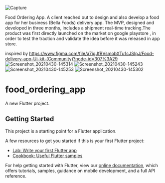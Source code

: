 ![Capture](https://user-images.githubusercontent.com/37419377/123890935-ffab6b00-d94f-11eb-9a4e-baf46350829a.PNG)

Food Ordering App.
A client reached out to design and also develop a food app for her business (Bella Foods) delivery app. The MVP, designed and developed in three months, includes a shipment real-time tracking.The product was  first directly launched on the market on google playstore , in order to test the traction and validate the idea before it was released in app store.

inspired by https://www.figma.com/file/a7igJfBVsmobXTu1cJSIpJ/Food-delivery-app-Ui-kit-(Community)?node-id=307%3A29
![Screenshot_20210430-145314](https://user-images.githubusercontent.com/37419377/123890114-9e36cc80-d94e-11eb-897f-300146bc00e3.png)
![Screenshot_20210430-145243](https://user-images.githubusercontent.com/37419377/123890120-a0992680-d94e-11eb-8a56-c7b8c55d4efd.png)
![Screenshot_20210430-145253](https://user-images.githubusercontent.com/37419377/123890127-a42cad80-d94e-11eb-822e-410a7fa856f9.png)
![Screenshot_20210430-145302](https://user-images.githubusercontent.com/37419377/123890134-a5f67100-d94e-11eb-9097-8833af15feaf.png)
# food_ordering_app

A new Flutter project.

## Getting Started

This project is a starting point for a Flutter application.

A few resources to get you started if this is your first Flutter project:

- [Lab: Write your first Flutter app](https://flutter.dev/docs/get-started/codelab)
- [Cookbook: Useful Flutter samples](https://flutter.dev/docs/cookbook)

For help getting started with Flutter, view our
[online documentation](https://flutter.dev/docs), which offers tutorials,
samples, guidance on mobile development, and a full API reference.
